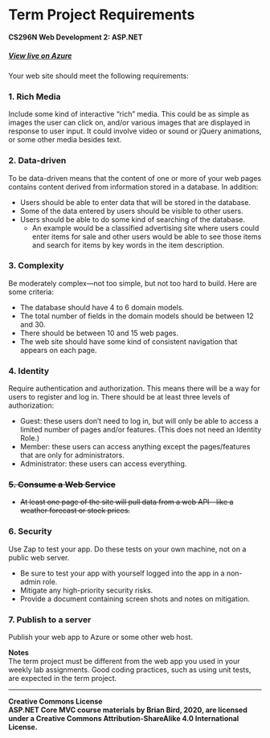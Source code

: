 # Term Project Requirements
**CS296N Web Development 2: ASP.NET**

##### [View live on Azure](https://bookofspells.azurewebsites.net/)

Your web site should meet the following requirements:

### 1. Rich Media
Include some kind of interactive “rich” media. This could be as simple as images the user can click on, and/or various images that are displayed in response to user input. It could involve video or sound or jQuery animations, or some other media besides text.

### 2. Data-driven
To be data-driven means that the content of one or more of your web pages contains content derived from information stored in a database. In addition:
- Users should be able to enter data that will be stored in the database.
- Some of the data entered by users should be visible to other users. 
- Users should be able to do some kind of searching of the database.
  - An example would be a classified advertising site where users could enter items for sale and other users would be able to see those items and search for items by key words in the item description.

### 3. Complexity
Be moderately complex—not too simple, but not too hard to build. Here are some criteria:
- The database should have  4 to 6 domain models.
- The total number of fields in the domain models should be between 12 and 30.
- There should be between 10 and 15 web pages.
- The web site should have some kind of consistent navigation that appears on each page.

### 4. Identity
Require authentication and authorization. This means there will be a way for users to register and log in. There should be at least three levels of authorization:
- Guest: these users don’t need to log in, but will only be able to access a limited number of pages and/or features. (This does not need an Identity Role.)
- Member: these users can access anything except the pages/features that are only for administrators.
- Administrator: these users can access everything.

### ~~5. Consume a Web Service~~
- ~~At least one page of the site will pull data from a web API—like a weather forecast or stock prices.~~

### 6. Security
Use Zap to test your app. Do these tests on your own machine, not on a public web server.
- Be sure to test your app with yourself logged into the app in a non-admin role.
- Mitigate any high-priority security risks.
- Provide a document containing screen shots and notes on mitigation.

### 7. Publish to a server
Publish your web app to Azure or some other web host.

**Notes**<br>
The term project must be different from the web app you used in your weekly lab assignments.
Good coding practices, such as using unit tests, are expected in the term project. 

---

**Creative Commons License**<br>
**ASP.NET Core MVC course materials by Brian Bird, 2020, are licensed under a Creative Commons Attribution-ShareAlike 4.0 International License.**
